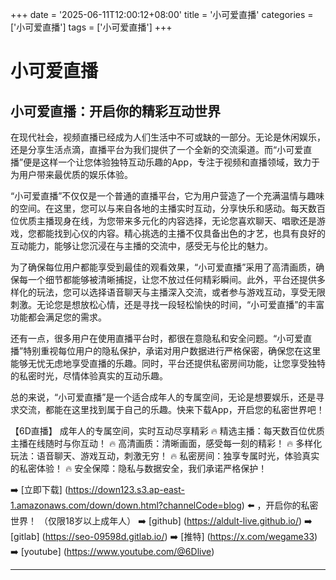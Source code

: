 +++
date = '2025-06-11T12:00:12+08:00'
title = '小可爱直播'
categories = ['小可爱直播']
tags = ['小可爱直播']
+++

# 小可爱直播

## 小可爱直播：开启你的精彩互动世界

在现代社会，视频直播已经成为人们生活中不可或缺的一部分。无论是休闲娱乐，还是分享生活点滴，直播平台为我们提供了一个全新的交流渠道。而“小可爱直播”便是这样一个让您体验独特互动乐趣的App，专注于视频和直播领域，致力于为用户带来最优质的娱乐体验。

“小可爱直播”不仅仅是一个普通的直播平台，它为用户营造了一个充满温情与趣味的空间。在这里，您可以与来自各地的主播实时互动，分享快乐和感动。每天数百位优质主播现身在线，为您带来多元化的内容选择，无论您喜欢聊天、唱歌还是游戏，您都能找到心仪的内容。精心挑选的主播不仅具备出色的才艺，也具有良好的互动能力，能够让您沉浸在与主播的交流中，感受无与伦比的魅力。

为了确保每位用户都能享受到最佳的观看效果，“小可爱直播”采用了高清画质，确保每一个细节都能够被清晰捕捉，让您不放过任何精彩瞬间。此外，平台还提供多样化的玩法，您可以选择语音聊天与主播深入交流，或者参与游戏互动，享受无限刺激。无论您是想放松心情，还是寻找一段轻松愉快的时间，“小可爱直播”的丰富功能都会满足您的需求。

还有一点，很多用户在使用直播平台时，都很在意隐私和安全问题。“小可爱直播”特别重视每位用户的隐私保护，承诺对用户数据进行严格保密，确保您在这里能够无忧无虑地享受直播的乐趣。同时，平台还提供私密房间功能，让您享受独特的私密时光，尽情体验真实的互动乐趣。

总的来说，“小可爱直播”是一个适合成年人的专属空间，无论是想要娱乐，还是寻求交流，都能在这里找到属于自己的乐趣。快来下载App，开启您的私密世界吧！

【6D直播】
成年人的专属空间，实时互动尽享精彩
🔥 精选主播：每天数百位优质主播在线随时与你互动！
🔥 高清画质：清晰画面，感受每一刻的精彩！
🔥 多样化玩法：语音聊天、游戏互动，刺激无穷！
🔥 私密房间：独享专属时光，体验真实的私密体验！
🔥 安全保障：隐私与数据安全，我们承诺严格保护！

➡️ [立即下载] (https://down123.s3.ap-east-1.amazonaws.com/down/down.html?channelCode=blog) ⬅️ ，开启你的私密世界！
（仅限18岁以上成年人）
➡️ [github] (https://aldult-live.github.io/)
➡️ [gitlab] (https://seo-09598d.gitlab.io/)
➡️ [推特] (https://x.com/wegame33)
➡️ [youtube] (https://www.youtube.com/@6Dlive)

---
